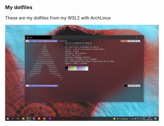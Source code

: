 <h3>My dotfiles</h3>
<p>These are my dotfiles from my WSL2 with ArchLinux</p>

<img align="center" src=".github/neofetch.png">